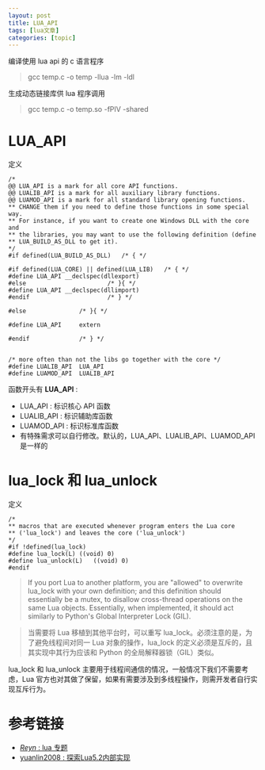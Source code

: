 ```yaml
---
layout: post
title: LUA_API 
tags: [lua文章]
categories: [topic]
---
```

编译使用 lua api 的 c 语言程序

> gcc temp.c -o temp -llua -lm -ldl

生成动态链接库供 lua 程序调用

> gcc temp.c -o temp.so -fPIV -shared

# LUA_API

定义

    
    
    /*
    @@ LUA_API is a mark for all core API functions.
    @@ LUALIB_API is a mark for all auxiliary library functions.
    @@ LUAMOD_API is a mark for all standard library opening functions.
    ** CHANGE them if you need to define those functions in some special way.
    ** For instance, if you want to create one Windows DLL with the core and
    ** the libraries, you may want to use the following definition (define
    ** LUA_BUILD_AS_DLL to get it).
    */
    #if defined(LUA_BUILD_AS_DLL)	/* { */
    
    #if defined(LUA_CORE) || defined(LUA_LIB)	/* { */
    #define LUA_API __declspec(dllexport)
    #else						/* }{ */
    #define LUA_API __declspec(dllimport)
    #endif						/* } */
    
    #else				/* }{ */
    
    #define LUA_API		extern
    
    #endif				/* } */
    
    
    /* more often than not the libs go together with the core */
    #define LUALIB_API	LUA_API
    #define LUAMOD_API	LUALIB_API
    

函数开头有 **LUA_API** :

  * LUA_API : 标识核心 API 函数
  * LUALIB_API : 标识辅助库函数
  * LUAMOD_API : 标识标准库函数
  * 有特殊需求可以自行修改。默认的，LUA_API、LUALIB_API、LUAMOD_API 是一样的

# lua_lock 和 lua_unlock

定义

    
    
    /*
    ** macros that are executed whenever program enters the Lua core
    ** ('lua_lock') and leaves the core ('lua_unlock')
    */
    #if !defined(lua_lock)
    #define lua_lock(L)	((void) 0)
    #define lua_unlock(L)	((void) 0)
    #endif
    

> If you port Lua to another platform, you are "allowed" to overwrite lua_lock
> with your own definition; and this definition should essentially be a mutex,
> to disallow cross-thread operations on the same Lua objects. Essentially,
> when implemented, it should act similarly to Python's Global Interpreter
> Lock (GIL).

> 当需要将 Lua 移植到其他平台时，可以重写 lua_lock。必须注意的是，为了避免线程间对同一 Lua 对象的操作，lua_lock
> 的定义必须是互斥的，且其实现中其行为应该和 Python 的全局解释器锁（GIL）类似。

lua_lock 和 lua_unlock 主要用于线程间通信的情况，一般情况下我们不需要考虑，Lua
官方也对其做了保留，如果有需要涉及到多线程操作，则需开发者自行实现互斥行为。

# 参考链接

  * [_Reyn_ : lua 专题](https://www.jianshu.com/c/be33befa3ed2)
  * [yuanlin2008 : 探索Lua5.2内部实现](https://blog.csdn.net/yuanlin2008/article/category/1307277)